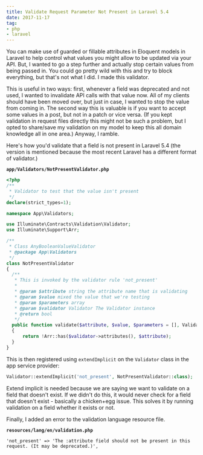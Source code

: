```yaml
---
title: Validate Request Parameter Not Present in Laravel 5.4
date: 2017-11-17
tag:
- php
- laravel
---
```

You can make use of guarded or fillable attributes in Eloquent models in Laravel to help control what values you might allow to be updated via your API.  But, I wanted to go a step further and actually stop certain values from being passed in.  You could go pretty wild with this and try to block everything, but that's not what I did. I made this validator.

<!--more-->

This is useful in two ways: first, whenever a field was deprecated and not used, I wanted to invalidate API calls with that value now.  All of my clients should have been moved over, but just in case, I wanted to stop the value from coming in.  The second way this is valuable is if you want to accept some values in a post, but not in a patch or vice versa. (If you kept validation in request files directly this might not be such a problem, but I opted to share/save my validation on my model to keep this all domain knowledge all in one area.)  Anyway, I ramble.

Here's how you'd validate that a field is not present in Laravel 5.4 (the version is mentioned because the most recent Laravel has a different format of validator.)

**`app/Validators/NotPresentValidator.php`**

```php
<?php
/**
 * Validator to test that the value isn't present
 */
declare(strict_types=1);

namespace App\Validators;

use Illuminate\Contracts\Validation\Validator;
use Illuminate\Support\Arr;

/**
 * Class AnyBooleanValueValidator
 * @package App\Validators
 */
class NotPresentValidator
{
  /**
   * This is invoked by the validator rule 'not_present'
   * 
   * @param $attribute string the attribute name that is validating
   * @param $value mixed the value that we're testing
   * @param $parameters array 
   * @param $validator Validator The Validator instance
   * @return bool
   */
  public function validate($attribute, $value, $parameters = [], Validator $validator = null): bool
  {
      return !Arr::has($validator->attributes(), $attribute);
  }
}
```

This is then registered using `extendImplicit` on the `Validator` class in the app service provider:

```php
Validator::extendImplicit('not_present', NotPresentValidator::class);
```

Extend implicit is needed because we are saying we want to validate on a field that doesn't exist.  If we didn't do this, it would never check for a field that doesn't exist - basically a chicken+egg issue.  This solves it by running validation on a field whether it exists or not.

Finally, I added an error to the validation language resource file.

**`resources/lang/en/validation.php`**
```
'not_present' => 'The :attribute field should not be present in this request. (It may be deprecated.)',
```